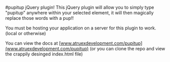 #pupitup jQuery plugin!
This jQuery plugin will allow you to simply type "pupitup" anywhere within your selected element, it will then magically replace those words with a pup!!

You must be hosting your application on a server for this plugin to work. (local or otherwise)

You can view the docs at [www.atruexdevelopment.com/pupitup](www.atruexdevelopment.com/pupitup) (or you can clone the repo and view the crappily desinged index.html file)